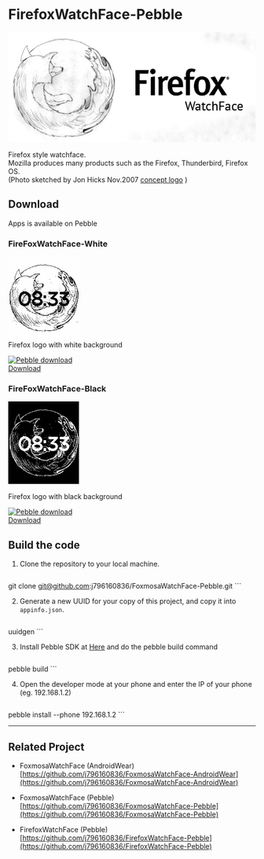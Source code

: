 # FirefoxWatchFace-Pebble

![Banner](https://raw.githubusercontent.com/j796160836/FirefoxWatchFace-Pebble/master/FireFoxWatchFace-Black/screenshot/banner.png) 

Firefox style watchface.  
Mozilla produces many products such as the Firefox, Thunderbird, Firefox OS.  
(Photo sketched by Jon Hicks Nov.2007 [concept logo](http://goo.gl/uJxgDU) )  

## Download
Apps is available on Pebble  

### FireFoxWatchFace-White

![Screenshot](https://raw.githubusercontent.com/j796160836/FirefoxWatchFace-Pebble/master/FireFoxWatchFace-White/screenshot/screenshot.png)  
Firefox logo with white background  
  
[![Pebble download](http://pblweb.com/badge/55beb74d39209afe4800006c/colour/size)](https://apps.getpebble.com/applications/55beb74d39209afe4800006c)  
[Download](https://apps.getpebble.com/applications/55beb74d39209afe4800006c)

### FireFoxWatchFace-Black


![Screenshot](https://raw.githubusercontent.com/j796160836/FirefoxWatchFace-Pebble/master/FireFoxWatchFace-Black/screenshot/screenshot.png)  

Firefox logo with black background  

[![Pebble download](http://pblweb.com/badge/55becb1b505cd70307000096/colour/size)](https://apps.getpebble.com/applications/55becb1b505cd70307000096)  
[Download](https://apps.getpebble.com/applications/55becb1b505cd70307000096)


## Build the code  

1. Clone the repository to your local machine.  

	```
git clone git@github.com:j796160836/FoxmosaWatchFace-Pebble.git
	```
	
2. Generate a new UUID for your copy of this project, and copy it into `appinfo.json`.

	```
uuidgen
	```
	
3. Install Pebble SDK at [Here](http://developer.pebble.com/sdk/) and do the pebble build command  

	```
pebble build
	```

4. Open the developer mode at your phone and enter the IP of your phone (eg. 192.168.1.2)

	```
pebble install --phone 192.168.1.2
	```

	
----
	
## Related Project

- FoxmosaWatchFace (AndroidWear)  
[https://github.com/j796160836/FoxmosaWatchFace-AndroidWear](https://github.com/j796160836/FoxmosaWatchFace-AndroidWear)

- FoxmosaWatchFace (Pebble)  
[https://github.com/j796160836/FoxmosaWatchFace-Pebble](https://github.com/j796160836/FoxmosaWatchFace-Pebble)

- FirefoxWatchFace (Pebble)  
[https://github.com/j796160836/FirefoxWatchFace-Pebble](https://github.com/j796160836/FirefoxWatchFace-Pebble) 


